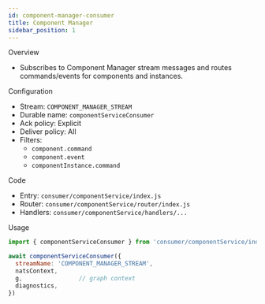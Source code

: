 ```yaml
---
id: component-manager-consumer
title: Component Manager
sidebar_position: 1
---
```


Overview
- Subscribes to Component Manager stream messages and routes commands/events for components and instances.

Configuration
- Stream: `COMPONENT_MANAGER_STREAM`
- Durable name: `componentServiceConsumer`
- Ack policy: Explicit
- Deliver policy: All
- Filters:
  - `component.command`
  - `component.event`
  - `componentInstance.command`

Code
- Entry: `consumer/componentService/index.js`
- Router: `consumer/componentService/router/index.js`
- Handlers: `consumer/componentService/handlers/...`

Usage
```js
import { componentServiceConsumer } from 'consumer/componentService/index.js'

await componentServiceConsumer({
  streamName: 'COMPONENT_MANAGER_STREAM',
  natsContext,
  g,                // graph context
  diagnostics,
})
```

